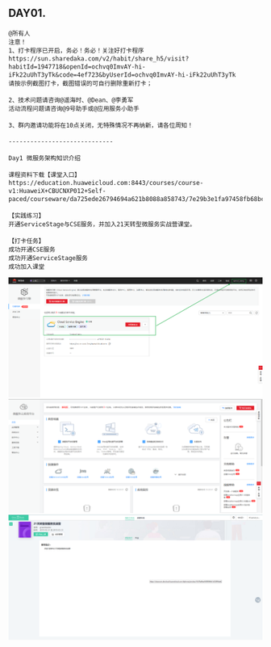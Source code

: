 ##  DAY01.


```
@所有人
注意！
1、打卡程序已开启，务必！务必！关注好打卡程序
https://sun.sharedaka.com/v2/habit/share_h5/visit?habitId=1947718&openId=ochvq0ImvAY-hi-iFk22uUhT3yTk&code=4ef723&byUserId=ochvq0ImvAY-hi-iFk22uUhT3yTk 
请按示例截图打卡，截图错误的可自行删除重新打卡；

2、技术问题请咨询@遥海时、@Dean、@李勇军
活动流程问题请咨询@9号助手或@应用服务小助手

3、群内邀请功能将在10点关闭，无特殊情况不再纳新，请各位周知！

-----------------------------

Day1 微服务架构知识介绍

课程资料下载【课堂入口】
https://education.huaweicloud.com:8443/courses/course-v1:HuaweiX+CBUCNXP012+Self-paced/courseware/da725ede26794694a621b8088a858743/7e29b3e1fa97458fb68bc54120805b1a/

【实践练习】
开通ServiceStage与CSE服务，并加入21天转型微服务实战营课堂。

【打卡任务】
成功开通CSE服务
成功开通ServiceStage服务
成功加入课堂
```

![](https://raw.githubusercontent.com/latermonk/hwc-microservice-21day/master/_image/0101-cse.png)
![](https://raw.githubusercontent.com/latermonk/hwc-microservice-21day/master/_image/0102-service-stage.png)
![](https://raw.githubusercontent.com/latermonk/hwc-microservice-21day/master/_image/0103-class.png)



